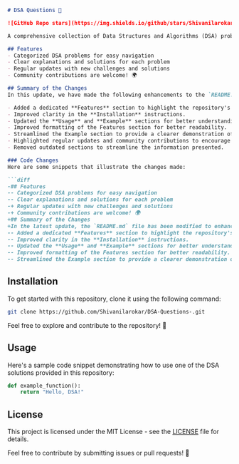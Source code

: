 ```markdown
# DSA Questions 🤖

![GitHub Repo stars](https://img.shields.io/github/stars/Shivanilarokar/DSA-Questions-) ![GitHub forks](https://img.shields.io/github/forks/Shivanilarokar/DSA-Questions-) ![GitHub issues](https://img.shields.io/github/issues/Shivanilarokar/DSA-Questions-)

A comprehensive collection of Data Structures and Algorithms (DSA) problems to help developers and learners practice and enhance their coding skills through a variety of algorithmic challenges.

## Features
- Categorized DSA problems for easy navigation
- Clear explanations and solutions for each problem
- Regular updates with new challenges and solutions
- Community contributions are welcome! 🌍

## Summary of the Changes
In this update, we have made the following enhancements to the `README.md`:

- Added a dedicated **Features** section to highlight the repository's offerings.
- Improved clarity in the **Installation** instructions.
- Updated the **Usage** and **Example** sections for better understanding.
- Improved formatting of the Features section for better readability.
- Streamlined the Example section to provide a clearer demonstration of usage.
- Highlighted regular updates and community contributions to encourage collaboration.
- Removed outdated sections to streamline the information presented.

### Code Changes
Here are some snippets that illustrate the changes made:

```diff
-## Features
-- Categorized DSA problems for easy navigation
-- Clear explanations and solutions for each problem
-+ Regular updates with new challenges and solutions
-+ Community contributions are welcome! 🌍
+## Summary of the Changes
+In the latest update, the `README.md` file has been modified to enhance clarity and organization. The changes include:
-- Added a dedicated **Features** section to highlight the repository's offerings.
-- Improved clarity in the **Installation** instructions.
-- Updated the **Usage** and **Example** sections for better understanding.
-- Improved formatting of the Features section for better readability.
-- Streamlined the Example section to provide a clearer demonstration of usage.
```

## Installation
To get started with this repository, clone it using the following command:

```bash
git clone https://github.com/Shivanilarokar/DSA-Questions-.git
```

Feel free to explore and contribute to the repository! 🎉

## Usage
Here's a sample code snippet demonstrating how to use one of the DSA solutions provided in this repository:

```python
def example_function():
    return "Hello, DSA!"
```

## License
This project is licensed under the MIT License - see the [LICENSE](LICENSE) file for details.

Feel free to contribute by submitting issues or pull requests! 🚀
```